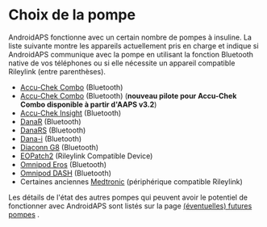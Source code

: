 # Choix de la pompe

AndroidAPS fonctionne avec un certain nombre de pompes à insuline. La liste suivante montre les appareils actuellement pris en charge et indique si AndroidAPS communique avec la pompe en utilisant la fonction Bluetooth native de vos téléphones ou si elle nécessite un appareil compatible Rileylink (entre parenthèses).

- [Accu-Chek Combo](../Configuration/Accu-Chek-Combo-Pump.md) (Bluetooth)
- [Accu-Chek Combo](../Configuration/Accu-Chek-Combo-Pump-v2.md) (Bluetooth) (**nouveau pilote pour Accu-Chek Combo disponible à partir d'AAPS v3.2**)
- [Accu-Chek Insight](../Configuration/Accu-Chek-Insight-Pump.md) (Bluetooth)
- [DanaR](../Configuration/DanaR-Insulin-Pump.md) (Bluetooth)
- [DanaRS](../Configuration/DanaRS-Insulin-Pump.md) (Bluetooth)
- [Dana-i](../Configuration/DanaRS-Insulin-Pump.md) (Bluetooth)
- [Diaconn G8](../Configuration/DiaconnG8.md) (Bluetooth)
- [EOPatch2](../Configuration/EOPatch2.md) (Rileylink Compatible Device)
- [Omnipod Eros](../Configuration/OmnipodEros.md) (Bluetooth)
- [Omnipod DASH](../Configuration/OmnipodDASH.md) (Bluetooth)
- Certaines anciennes [Medtronic](../Configuration/MedtronicPump.md) (périphérique compatible Rileylink)

Les détails de l'état des autres pompes qui peuvent avoir le potentiel de fonctionner avec AndroidAPS sont listés sur la page [(éventuelles) futures pompes](Future-possible-Pump-Drivers.md) .